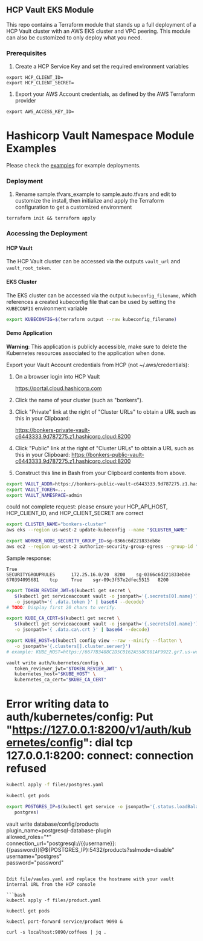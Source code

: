 ## HCP Vault EKS Module

This repo contains a Terraform module that stands up a full deployment of a HCP Vault cluster
with an AWS EKS cluster and VPC peering. This module can also be customized to only deploy what you need.

### Prerequisites

1. Create a HCP Service Key and set the required environment variables

```
export HCP_CLIENT_ID=
export HCP_CLIENT_SECRET=
```

1. Export your AWS Account credentials, as defined by the AWS Terraform provider
```
export AWS_ACCESS_KEY_ID=
```

# Hashicorp Vault Namespace Module Examples

Please check the [examples](https://github.com/stoffee/terraform-hcp-vault-eks/tree/primary/examples) for example deployments.

### Deployment

1. Rename sample.tfvars_example to sample.auto.tfvars and edit to customize the install, then initialize and apply the Terraform configuration to get a customized environment

```
terraform init && terraform apply
```

### Accessing the Deployment

#### HCP Vault

The HCP Vault cluster can be accessed via the outputs `vault_url` and
`vault_root_token`.

#### EKS Cluster

The EKS cluster can be accessed via the output `kubeconfig_filename`, which
references a created kubeconfig file that can be used by setting the
`KUBECONFIG` environment variable

```bash
export KUBECONFIG=$(terraform output --raw kubeconfig_filename)
```

#### Demo Application

**Warning**: This application is publicly accessible, make sure to delete the Kubernetes resources associated to the application when done.

Export your Vault Account credentials from HCP (not ~/.aws/credentials):
1.  On a browser login into HCP Vault

    https://portal.cloud.hashicorp.com

2.  Click the name of your cluster (such as "bonkers").
3.  Click "Private" link at the right of "Cluster URLs" to obtain a URL such as this in your Clipboard:

    https://bonkers-private-vault-c6443333.9d787275.z1.hashicorp.cloud:8200

3.  Click "Public" link at the right of "Cluster URLs" to obtain a URL such as this in your Clipboard:
    https://bonkers-public-vault-c6443333.9d787275.z1.hashicorp.cloud:8200

4. Construct this line in Bash from your Clipboard contents from above.
   
```bash
export VAULT_ADDR=https://bonkers-public-vault-c6443333.9d787275.z1.hashicorp.cloud:8200
export VAULT_TOKEN=...
export VAULT_NAMESPACE=admin
```

could not complete request: please ensure your HCP_API_HOST, HCP_CLIENT_ID, and HCP_CLIENT_SECRET are correct


```bash
export CLUSTER_NAME="bonkers-cluster"
aws eks --region us-west-2 update-kubeconfig --name "$CLUSTER_NAME"
```

```bash
export WORKER_NODE_SECURITY_GROUP_ID=sg-0366c6d221833eb8e
aws ec2 --region us-west-2 authorize-security-group-egress --group-id "$WORKER_NODE_SECURITY_GROUP_ID" --ip-permissions IpProtocol=tcp,FromPort=8200,ToPort=8200,IpRanges='[{CidrIp=172.25.16.0/20}]' --output
```
Sample response:

```
True
SECURITYGROUPRULES      172.25.16.0/20  8200    sg-0366c6d221833eb8e    670394095681    tcp     True    sgr-09c3f57e2dfec5515   8200
```

```bash
export TOKEN_REVIEW_JWT=$(kubectl get secret \
   $(kubectl get serviceaccount vault -o jsonpath='{.secrets[0].name}') \
   -o jsonpath='{ .data.token }' | base64 --decode)
# TODO: Display first 20 chars to verify.

export KUBE_CA_CERT=$(kubectl get secret \
   $(kubectl get serviceaccount vault -o jsonpath='{.secrets[0].name}') \
   -o jsonpath='{ .data.ca\.crt }' | base64 --decode)

export KUBE_HOST=$(kubectl config view --raw --minify --flatten \
   -o jsonpath='{.clusters[].cluster.server}')
# example: KUBE_HOST=https://6677B3488C2D5C0162A558C881AF9922.gr7.us-west-2.eks.amazonaws.com

vault write auth/kubernetes/config \
   token_reviewer_jwt="$TOKEN_REVIEW_JWT" \
   kubernetes_host="$KUBE_HOST" \
   kubernetes_ca_cert="$KUBE_CA_CERT"
```
# Error writing data to auth/kubernetes/config: Put "https://127.0.0.1:8200/v1/auth/kubernetes/config": dial tcp 127.0.0.1:8200: connect: connection refused

```bash
kubectl apply -f files/postgres.yaml

kubectl get pods
```

```bash
export POSTGRES_IP=$(kubectl get service -o jsonpath='{.status.loadBalancer.ingress[0].hostname}' \
   postgres)
```


vault write database/config/products \
    plugin_name=postgresql-database-plugin \
    allowed_roles="*" \
    connection_url="postgresql://{{username}}:{{password}}@${POSTGRES_IP}:5432/products?sslmode=disable" \
    username="postgres" \
    password="password"
```

Edit file/vaules.yaml and replace the hostname with your vault internal URL from the HCP console

```bash
kubectl apply -f files/product.yaml

kubectl get pods

kubectl port-forward service/product 9090 &

curl -s localhost:9090/coffees | jq .
```
